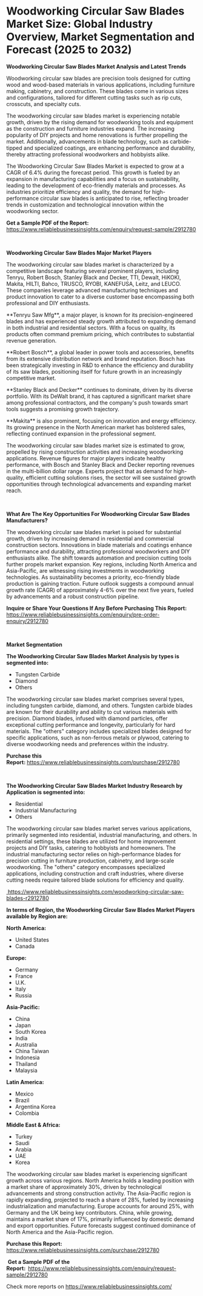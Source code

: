 <p><h1>Woodworking Circular Saw Blades Market Size: Global Industry Overview, Market Segmentation and Forecast (2025 to 2032)</h1></p><p><strong>Woodworking Circular Saw Blades Market Analysis and Latest Trends</strong></p>
<p><p>Woodworking circular saw blades are precision tools designed for cutting wood and wood-based materials in various applications, including furniture making, cabinetry, and construction. These blades come in various sizes and configurations, tailored for different cutting tasks such as rip cuts, crosscuts, and specialty cuts. </p><p>The woodworking circular saw blades market is experiencing notable growth, driven by the rising demand for woodworking tools and equipment as the construction and furniture industries expand. The increasing popularity of DIY projects and home renovations is further propelling the market. Additionally, advancements in blade technology, such as carbide-tipped and specialized coatings, are enhancing performance and durability, thereby attracting professional woodworkers and hobbyists alike.</p><p>The Woodworking Circular Saw Blades Market is expected to grow at a CAGR of 6.4% during the forecast period. This growth is fueled by an expansion in manufacturing capabilities and a focus on sustainability, leading to the development of eco-friendly materials and processes. As industries prioritize efficiency and quality, the demand for high-performance circular saw blades is anticipated to rise, reflecting broader trends in customization and technological innovation within the woodworking sector.</p></p>
<p><strong>Get a Sample PDF of the Report:&nbsp;</strong> <a href="https://www.reliablebusinessinsights.com/enquiry/request-sample/2912780?utm_campaign=2794&utm_medium=2&utm_source=Github&utm_content=ia&utm_term=12032025&utm_id=woodworking-circular-saw-blades">https://www.reliablebusinessinsights.com/enquiry/request-sample/2912780</a></p>
<p>&nbsp;</p>
<p><strong>Woodworking Circular Saw Blades Major Market Players</strong></p>
<p><p>The woodworking circular saw blades market is characterized by a competitive landscape featuring several prominent players, including Tenryu, Robert Bosch, Stanley Black and Decker, TTI, Dewalt, HiKOKI, Makita, HILTI, Bahco, TRUSCO, RYOBI, KANEFUSA, Leitz, and LEUCO. These companies leverage advanced manufacturing techniques and product innovation to cater to a diverse customer base encompassing both professional and DIY enthusiasts.</p><p>**Tenryu Saw Mfg**, a major player, is known for its precision-engineered blades and has experienced steady growth attributed to expanding demand in both industrial and residential sectors. With a focus on quality, its products often command premium pricing, which contributes to substantial revenue generation.</p><p>**Robert Bosch**, a global leader in power tools and accessories, benefits from its extensive distribution network and brand reputation. Bosch has been strategically investing in R&D to enhance the efficiency and durability of its saw blades, positioning itself for future growth in an increasingly competitive market.</p><p>**Stanley Black and Decker** continues to dominate, driven by its diverse portfolio. With its DeWalt brand, it has captured a significant market share among professional contractors, and the company's push towards smart tools suggests a promising growth trajectory.</p><p>**Makita** is also prominent, focusing on innovation and energy efficiency. Its growing presence in the North American market has bolstered sales, reflecting continued expansion in the professional segment.</p><p>The woodworking circular saw blades market size is estimated to grow, propelled by rising construction activities and increasing woodworking applications. Revenue figures for major players indicate healthy performance, with Bosch and Stanley Black and Decker reporting revenues in the multi-billion dollar range. Experts project that as demand for high-quality, efficient cutting solutions rises, the sector will see sustained growth opportunities through technological advancements and expanding market reach.</p></p>
<p>&nbsp;</p>
<p><strong>What Are The Key Opportunities For Woodworking Circular Saw Blades Manufacturers?</strong></p>
<p><p>The woodworking circular saw blades market is poised for substantial growth, driven by increasing demand in residential and commercial construction sectors. Innovations in blade materials and coatings enhance performance and durability, attracting professional woodworkers and DIY enthusiasts alike. The shift towards automation and precision cutting tools further propels market expansion. Key regions, including North America and Asia-Pacific, are witnessing rising investments in woodworking technologies. As sustainability becomes a priority, eco-friendly blade production is gaining traction. Future outlook suggests a compound annual growth rate (CAGR) of approximately 4-6% over the next five years, fueled by advancements and a robust construction pipeline.</p></p>
<p><strong>Inquire or Share Your Questions If Any Before Purchasing This Report:</strong> <a href="https://www.reliablebusinessinsights.com/enquiry/pre-order-enquiry/2912780?utm_campaign=2794&utm_medium=2&utm_source=Github&utm_content=ia&utm_term=12032025&utm_id=woodworking-circular-saw-blades">https://www.reliablebusinessinsights.com/enquiry/pre-order-enquiry/2912780</a></p>
<p>&nbsp;</p>
<p><strong>Market Segmentation</strong></p>
<p><strong>The Woodworking Circular Saw Blades Market Analysis by types is segmented into:</strong></p>
<p><ul><li>Tungsten Carbide</li><li>Diamond</li><li>Others</li></ul></p>
<p><p>The woodworking circular saw blades market comprises several types, including tungsten carbide, diamond, and others. Tungsten carbide blades are known for their durability and ability to cut various materials with precision. Diamond blades, infused with diamond particles, offer exceptional cutting performance and longevity, particularly for hard materials. The "others" category includes specialized blades designed for specific applications, such as non-ferrous metals or plywood, catering to diverse woodworking needs and preferences within the industry.</p></p>
<p><strong>Purchase this Report:&nbsp;</strong><a href="https://www.reliablebusinessinsights.com/purchase/2912780?utm_campaign=2794&utm_medium=2&utm_source=Github&utm_content=ia&utm_term=12032025&utm_id=woodworking-circular-saw-blades">https://www.reliablebusinessinsights.com/purchase/2912780</a></p>
<p>&nbsp;</p>
<p><strong>The Woodworking Circular Saw Blades Market Industry Research by Application is segmented into:</strong></p>
<p><ul><li>Residential</li><li>Industrial Manufacturing</li><li>Others</li></ul></p>
<p><p>The woodworking circular saw blades market serves various applications, primarily segmented into residential, industrial manufacturing, and others. In residential settings, these blades are utilized for home improvement projects and DIY tasks, catering to hobbyists and homeowners. The industrial manufacturing sector relies on high-performance blades for precision cutting in furniture production, cabinetry, and large-scale woodworking. The "others" category encompasses specialized applications, including construction and craft industries, where diverse cutting needs require tailored blade solutions for efficiency and quality.</p></p>
<p><a href="https://www.reliablebusinessinsights.com/woodworking-circular-saw-blades-r2912780?utm_campaign=2794&utm_medium=2&utm_source=Github&utm_content=ia&utm_term=12032025&utm_id=woodworking-circular-saw-blades">&nbsp;https://www.reliablebusinessinsights.com/woodworking-circular-saw-blades-r2912780</a></p>
<p><strong>In terms of Region, the Woodworking Circular Saw Blades Market Players available by Region are:</strong></p>
<p>
    <p> <strong> North America: </strong>
        <ul>
            <li>United States</li>
            <li>Canada</li>
        </ul>
        </p> 
    <p> <strong> Europe: </strong>
        <ul>
            <li>Germany</li>
            <li>France</li>
            <li>U.K.</li>
            <li>Italy</li>
            <li>Russia</li>
        </ul>
        </p> 
    <p> <strong> Asia-Pacific: </strong>
        <ul>
            <li>China</li>
            <li>Japan</li>
            <li>South Korea</li>
            <li>India</li>
            <li>Australia</li>
            <li>China Taiwan</li>
            <li>Indonesia</li>
            <li>Thailand</li>
            <li>Malaysia</li>
        </ul>
        </p> 
    <p> <strong> Latin America: </strong>
        <ul>
            <li>Mexico</li>
            <li>Brazil</li>
            <li>Argentina Korea</li>
            <li>Colombia</li>
        </ul>
        </p> 
    <p> <strong> Middle East & Africa: </strong>
        <ul>
            <li>Turkey</li>
            <li>Saudi</li>
            <li>Arabia</li>
            <li>UAE</li>
            <li>Korea</li>
        </ul>
    </p>
    </p>
<p><p>The woodworking circular saw blades market is experiencing significant growth across various regions. North America holds a leading position with a market share of approximately 30%, driven by technological advancements and strong construction activity. The Asia-Pacific region is rapidly expanding, projected to reach a share of 28%, fueled by increasing industrialization and manufacturing. Europe accounts for around 25%, with Germany and the UK being key contributors. China, while growing, maintains a market share of 17%, primarily influenced by domestic demand and export opportunities. Future forecasts suggest continued dominance of North America and the Asia-Pacific region.</p></p>
<p><strong>Purchase this Report: </strong><a href="https://www.reliablebusinessinsights.com/purchase/2912780?utm_campaign=2794&utm_medium=2&utm_source=Github&utm_content=ia&utm_term=12032025&utm_id=woodworking-circular-saw-blades">https://www.reliablebusinessinsights.com/purchase/2912780</a></p>
<p>&nbsp;<strong>Get a Sample PDF of the Report:&nbsp;&nbsp;</strong><a href="https://www.reliablebusinessinsights.com/enquiry/request-sample/2912780?utm_campaign=2794&utm_medium=2&utm_source=Github&utm_content=ia&utm_term=12032025&utm_id=woodworking-circular-saw-blades">https://www.reliablebusinessinsights.com/enquiry/request-sample/2912780</a></p>
<p><strong></strong></p>
<p>Check more reports on <a href="https://www.reliablebusinessinsights.com/?utm_campaign=2794&utm_medium=2&utm_source=Github&utm_content=ia&utm_term=12032025&utm_id=woodworking-circular-saw-blades">https://www.reliablebusinessinsights.com/</a></p>